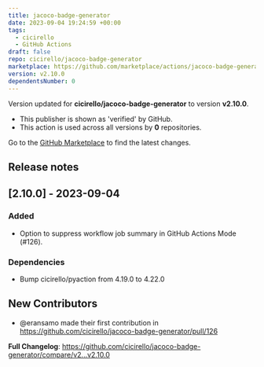 ```yaml
---
title: jacoco-badge-generator
date: 2023-09-04 19:24:59 +00:00
tags:
  - cicirello
  - GitHub Actions
draft: false
repo: cicirello/jacoco-badge-generator
marketplace: https://github.com/marketplace/actions/jacoco-badge-generator
version: v2.10.0
dependentsNumber: 0
---
```



Version updated for **cicirello/jacoco-badge-generator** to version **v2.10.0**.
- This publisher is shown as 'verified' by GitHub.
- This action is used across all versions by **0** repositories.

Go to the [GitHub Marketplace](https://github.com/marketplace/actions/jacoco-badge-generator) to find the latest changes.

## Release notes

## [2.10.0] - 2023-09-04

### Added
* Option to suppress workflow job summary in GitHub Actions Mode (#126).

### Dependencies
* Bump cicirello/pyaction from 4.19.0 to 4.22.0

## New Contributors
* @eransamo made their first contribution in https://github.com/cicirello/jacoco-badge-generator/pull/126

**Full Changelog**: https://github.com/cicirello/jacoco-badge-generator/compare/v2...v2.10.0
